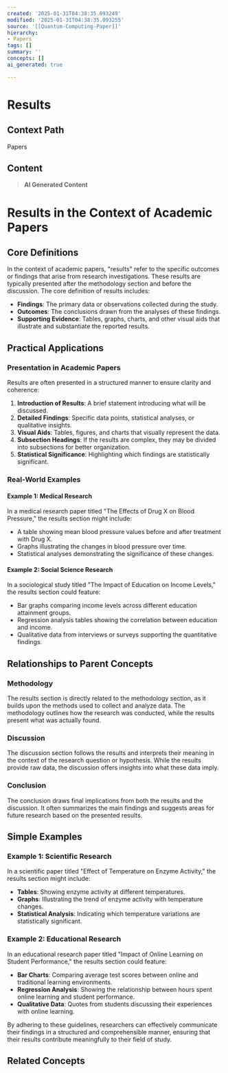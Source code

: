 ```yaml
---
created: '2025-01-31T04:38:35.093249'
modified: '2025-01-31T04:38:35.093255'
source: '[[Quantum-Computing-Paper]]'
hierarchy:
- Papers
tags: []
summary: ''
concepts: []
ai_generated: true

---
```


# Results

## Context Path
Papers

## Content
> **AI Generated Content**
 # Results in the Context of Academic Papers

## Core Definitions

In the context of academic papers, "results" refer to the specific outcomes or findings that arise from research investigations. These results are typically presented after the methodology section and before the discussion. The core definition of results includes:

- **Findings**: The primary data or observations collected during the study.
- **Outcomes**: The conclusions drawn from the analyses of these findings.
- **Supporting Evidence**: Tables, graphs, charts, and other visual aids that illustrate and substantiate the reported results.

## Practical Applications

### Presentation in Academic Papers

Results are often presented in a structured manner to ensure clarity and coherence:

1. **Introduction of Results**: A brief statement introducing what will be discussed.
2. **Detailed Findings**: Specific data points, statistical analyses, or qualitative insights.
3. **Visual Aids**: Tables, figures, and charts that visually represent the data.
4. **Subsection Headings**: If the results are complex, they may be divided into subsections for better organization.
5. **Statistical Significance**: Highlighting which findings are statistically significant.

### Real-World Examples

#### Example 1: Medical Research
In a medical research paper titled "The Effects of Drug X on Blood Pressure," the results section might include:

- A table showing mean blood pressure values before and after treatment with Drug X.
- Graphs illustrating the changes in blood pressure over time.
- Statistical analyses demonstrating the significance of these changes.

#### Example 2: Social Science Research
In a sociological study titled "The Impact of Education on Income Levels," the results section could feature:

- Bar graphs comparing income levels across different education attainment groups.
- Regression analysis tables showing the correlation between education and income.
- Qualitative data from interviews or surveys supporting the quantitative findings.

## Relationships to Parent Concepts

### Methodology
The results section is directly related to the methodology section, as it builds upon the methods used to collect and analyze data. The methodology outlines how the research was conducted, while the results present what was actually found.

### Discussion
The discussion section follows the results and interprets their meaning in the context of the research question or hypothesis. While the results provide raw data, the discussion offers insights into what these data imply.

### Conclusion
The conclusion draws final implications from both the results and the discussion. It often summarizes the main findings and suggests areas for future research based on the presented results.

## Simple Examples

### Example 1: Scientific Research
In a scientific paper titled "Effect of Temperature on Enzyme Activity," the results section might include:

- **Tables**: Showing enzyme activity at different temperatures.
- **Graphs**: Illustrating the trend of enzyme activity with temperature changes.
- **Statistical Analysis**: Indicating which temperature variations are statistically significant.

### Example 2: Educational Research
In an educational research paper titled "Impact of Online Learning on Student Performance," the results section could feature:

- **Bar Charts**: Comparing average test scores between online and traditional learning environments.
- **Regression Analysis**: Showing the relationship between hours spent online learning and student performance.
- **Qualitative Data**: Quotes from students discussing their experiences with online learning.

By adhering to these guidelines, researchers can effectively communicate their findings in a structured and comprehensible manner, ensuring that their results contribute meaningfully to their field of study.

## Related Concepts
